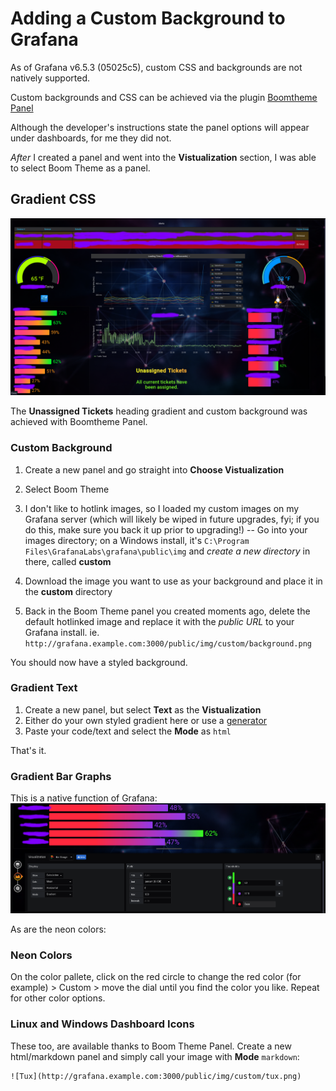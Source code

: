 # Adding a Custom Background to Grafana
As of Grafana v6.5.3 (05025c5), custom CSS and backgrounds are not natively supported.

Custom backgrounds and CSS can be achieved via the plugin [Boomtheme Panel](https://github.com/yesoreyeram/yesoreyeram-boomtheme-panel)

Although the developer's instructions state the panel options will appear under dashboards, for me they did not.

*After* I created a panel and went into the **Vistualization** section, I was able to select Boom Theme as a panel.

## Gradient CSS
![Dashboard](img/grafana-prtg.png)

The **Unassigned Tickets** heading gradient and custom background was achieved with Boomtheme Panel.

### Custom Background
1. Create a new panel and go straight into **Choose Vistualization**

2. Select Boom Theme

3. I don't like to hotlink images, so I loaded my custom images on my Grafana server (which will likely be wiped in future upgrades, fyi; if you do this, make sure you back it up prior to upgrading!) -- Go into your images directory; on a Windows install, it's `C:\Program Files\GrafanaLabs\grafana\public\img` and *create a new directory* in there, called **custom**
4. Download the image you want to use as your background and place it in the **custom** directory
5. Back in the Boom Theme panel you created moments ago, delete the default hotlinked image and replace it with the *public URL* to your Grafana install.  ie. `http://grafana.example.com:3000/public/img/custom/background.png`

You should now have a styled background.

### Gradient Text
1. Create a new panel, but select **Text** as the **Vistualization**
2. Either do your own styled gradient here or use a [generator](http://patorjk.com/text-color-fader)
3. Paste your code/text and select the **Mode** as `html`

That's it.

### Gradient Bar Graphs
This is a native function of Grafana:
![Bar Graph Gradient](img/bar-gradient.png)

As are the neon colors:

### Neon Colors
On the color pallete, click on the red circle to change the red color (for example) > Custom > move the dial until you find the color you like.  Repeat for other color options.

### Linux and Windows Dashboard Icons
These too, are available thanks to Boom Theme Panel.  Create a new html/markdown panel and simply call your image with **Mode** `markdown`:
```html
![Tux](http://grafana.example.com:3000/public/img/custom/tux.png)
```
